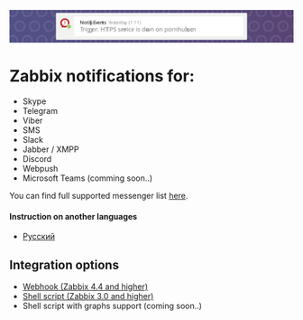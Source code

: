 ![header](images/header.svg)

# Zabbix notifications for:

- Skype
- Telegram
- Viber
- SMS
- Slack
- Jabber / XMPP
- Discord
- Webpush
- Microsoft Teams (comming soon..)

You can find full supported messenger list [here](https://notify.events/en-US/features).

#### Instruction on another languages

- [Русский](docs/ru-RU/README.md)

## Integration options

- [Webhook (Zabbix 4.4 and higher)](docs/en-US/webhook.md)
- [Shell script (Zabbix 3.0 and higher)](docs/en-US/script.md)
- Shell script with graphs support (coming soon..)
